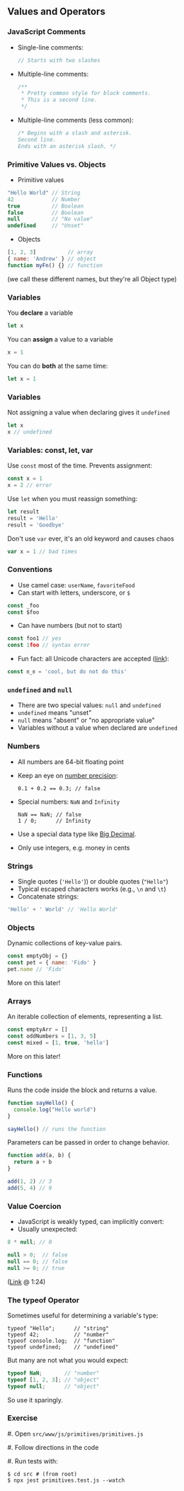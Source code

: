 ## Values and Operators

### JavaScript Comments

- Single-line comments:

  ```javascript
  // Starts with two slashes
  ```  

- Multiple-line comments:

  ```javascript
  /**
   * Pretty common style for block comments.
   * This is a second line.
   */
  ```

- Multiple-line comments (less common):

  ```javascript
  /* Begins with a slash and asterisk.
  Second line.
  Ends with an asterisk slash. */
  ```

### Primitive Values vs. Objects

- Primitive values

```javascript
"Hello World" // String
42            // Number
true          // Boolean
false         // Boolean
null          // "No value"
undefined     // "Unset"
```

- Objects

```javascript
[1, 2, 3]          // array
{ name: 'Andrew' } // object
function myFn() {} // function
```

(we call these different names, but they're all Object type)

### Variables

You **declare** a variable

```javascript
let x
```

You can **assign** a value to a variable

```javascript
x = 1
```

You can do **both** at the same time:

```javascript
let x = 1
```

### Variables

Not assigning a value when declaring gives it `undefined`

```javascript
let x
x // undefined
```

### Variables: const, let, var

Use `const` most of the time. Prevents assignment:

```javascript
const x = 1
x = 2 // error
```

Use `let` when you must reassign something:

```javascript
let result
result = 'Hello'
result = 'Goodbye'
```

Don't use `var` ever, it's an old keyword and causes chaos

```javascript
var x = 1 // bad times
```

### Conventions

- Use camel case: `userName`, `favoriteFood`
- Can start with letters, underscore, or `$`

```javascript
const _foo
const $foo
```

- Can have numbers (but not to start)

```javascript
const foo1 // yes
const 1foo // syntax error
```

- Fun fact: all Unicode characters are accepted ([link](https://mathiasbynens.be/notes/javascript-identifiers-es6)):

```javascript
const ಠ_ಠ = 'cool, but do not do this'
```

### `undefined` and `null`

  - There are two special values: `null` and `undefined`
  - `undefined` means "unset"
  - `null` means "absent" or "no appropriate value"
  - Variables without a value when declared are `undefined`

### Numbers

  - All numbers are 64-bit floating point
  - Keep an eye on [number precision](http://0.30000000000000004.com/):

    ~~~ {.javascript}
    0.1 + 0.2 == 0.3; // false
    ~~~

  - Special numbers: `NaN` and `Infinity`

    ~~~ {.javascript}
    NaN == NaN; // false
    1 / 0;      // Infinity
    ~~~

  - Use a special data type like [Big
    Decimal](https://github.com/dtrebbien/BigDecimal.js).
  - Only use integers, e.g. money in cents

### Strings

  - Single quotes (`'Hello'`)) or double quotes (`"Hello"`)
  - Typical escaped characters works (e.g., `\n` and `\t`)
  - Concatenate strings:

```javascript
'Hello' + ' World' // 'Hello World'
```

### Objects

Dynamic collections of key-value pairs.

```javascript
const emptyObj = {}
const pet = { name: 'Fido' }
pet.name // 'Fido'
```

More on this later!

### Arrays

An iterable collection of elements, representing a list.

```javascript
const emptyArr = []
const oddNumbers = [1, 3, 5]
const mixed = [1, true, 'hello']
```

More on this later!

### Functions

Runs the code inside the block and returns a value.

```javascript
function sayHello() {
  console.log("Hello world")
}

sayHello() // runs the function
```

Parameters can be passed in order to change behavior.

```javascript
function add(a, b) {
  return a + b
}

add(1, 2) // 3
add(5, 4) // 9
```

### Value Coercion

  - JavaScript is weakly typed, can implicitly convert:
  - Usually unexpected:

```javascript
8 * null; // 0

null > 0;  // false
null == 0; // false
null >= 0; // true
```

([Link](https://www.destroyallsoftware.com/talks/wat) @ 1:24)

### The typeof Operator

Sometimes useful for determining a variable's type:

~~~ {.javascript}
typeof "Hello";      // "string"    
typeof 42;           // "number"
typeof console.log;  // "function"
typeof undefined;    // "undefined"
~~~

But many are not what you would expect:

```javascript
typeof NaN;       // "number"
typeof [1, 2, 3]; // "object"
typeof null;      // "object"
```

So use it sparingly.

### Exercise

#. Open `src/www/js/primitives/primitives.js`

#. Follow directions in the code

#. Run tests with:

```shell
$ cd src # (from root)
$ npx jest primitives.test.js --watch
```
